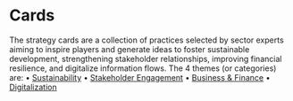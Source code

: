 # Cards

The strategy cards are a collection of practices selected by sector experts aiming to inspire players and generate ideas to foster sustainable development, strengthening stakeholder relationships, improving financial resilience, and digitalize information flows. The 4 themes (or categories) are:
• [Sustainability](https://t-nagesh.github.io/toolkitupdateloopholes.github.io/_pages/sustainability%20home.html)
• [Stakeholder Engagement](https://t-nagesh.github.io/toolkitupdateloopholes.github.io/_pages/Stakeholder%20engagement%20home.html)
• [Business & Finance](https://t-nagesh.github.io/toolkitupdateloopholes.github.io/_pages/Business%20home.html)
• [Digitalization](https://t-nagesh.github.io/toolkitupdateloopholes.github.io/_pages/Digitalization%20home.html)
